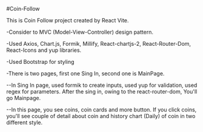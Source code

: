 #Coin-Follow

This is Coin Follow project created by React Vite.

-Consider to MVC (Model-View-Controller) design pattern.

-Used Axios, Chart.js, Formik, Millify, React-chartjs-2, React-Router-Dom, React-Icons and yup libraries.

-Used Bootstrap for styling

-There is two pages, first one Sing In, second one is MainPage.

--In Sing In page, used formik to create inputs, used yup for validation, used regex for parameters. After the sing in, owing to the react-router-dom, You'll go Mainpage.

--In this page, you see coins, coin cards and more button. If you click coins, you'll see couple of detail about coin and history chart (Daily) of coin in two different style.
